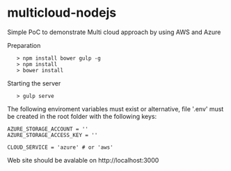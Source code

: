 # multicloud-nodejs
Simple PoC to demonstrate Multi cloud approach by using AWS and Azure 

Preparation
```
   > npm install bower gulp -g
   > npm install
   > bower install
```

Starting the server
```
   > gulp serve
```

The following enviroment variables must exist or alternative, file '.env' must be created in the root folder with the following keys:

```
AZURE_STORAGE_ACCOUNT = ''
AZURE_STORAGE_ACCESS_KEY = ''

CLOUD_SERVICE = 'azure' # or 'aws'
```

Web site should be avalable on http://localhost:3000
